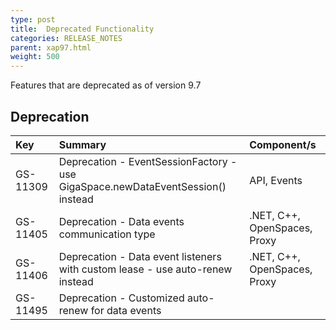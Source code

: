 ```yaml
---
type: post
title:  Deprecated Functionality
categories: RELEASE_NOTES
parent: xap97.html
weight: 500
---
```



Features that are deprecated as of version 9.7

## Deprecation


|Key|Summary|Component/s|
|:--|:------|:----------|
| GS-11309 | Deprecation - EventSessionFactory - use GigaSpace.newDataEventSession() instead | API, Events |
| GS-11405 | Deprecation - Data events communication type | .NET, C++, OpenSpaces, Proxy |
| GS-11406 | Deprecation - Data event listeners with custom lease - use auto-renew instead | .NET, C++, OpenSpaces, Proxy |
| GS-11495 | Deprecation - Customized auto-renew for data events |  |
